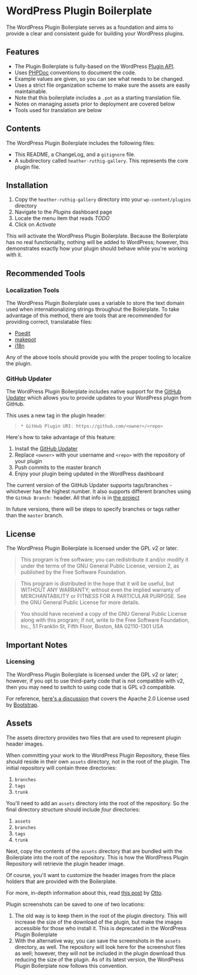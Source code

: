 # WordPress Plugin Boilerplate

The WordPress Plugin Boilerplate serves as a foundation and aims to provide a clear and consistent guide for building your WordPress plugins.

## Features

* The Plugin Boilerplate is fully-based on the WordPress [Plugin API](http://codex.wordpress.org/Plugin_API).
* Uses [PHPDoc](http://en.wikipedia.org/wiki/PHPDoc) conventions to document the code.
* Example values are given, so you can see what needs to be changed.
* Uses a strict file organization scheme to make sure the assets are easily maintainable.
* Note that this boilerplate includes a `.pot` as a starting translation file.
* Notes on managing assets prior to deployment are covered below
* Tools used for translation are below

## Contents

The WordPress Plugin Boilerplate includes the following files:

* This README, a ChangeLog, and a `gitignore` file.
* A subdirectory called `heather-ruthig-gallery`. This represents the core plugin file.

## Installation

1. Copy the `heather-ruthig-gallery` directory into your `wp-content/plugins` directory
2. Navigate to the *Plugins* dashboard page
3. Locate the menu item that reads *TODO*
4. Click on *Activate*

This will activate the WordPress Plugin Boilerplate. Because the Boilerplate has no real functionality, nothing will be added to WordPress; however, this demonstrates exactly how your plugin should behave while you're working with it.

## Recommended Tools

### Localization Tools

The WordPress Plugin Boilerplate uses a variable to store the text domain used when internationalizing strings throughout the Boilerplate. To take advantage of this method,
there are tools that are recommended for providing correct, translatable files:

* [Poedit](http://www.poedit.net/)
* [makepot](http://i18n.svn.wordpress.org/tools/trunk/)
* [i18n](https://github.com/grappler/i18n)

Any of the above tools should provide you with the proper tooling to localize the plugin.

### GitHub Updater

The WordPress Plugin Boilerplate includes native support for the [GitHub Updater](https://github.com/afragen/github-updater) which allows you to provide updates to your WordPress plugin from GitHub.

This uses a new tag in the plugin header:

>  `* GitHub Plugin URI: https://github.com/<owner>/<repo>`

Here's how to take advantage of this feature:

1. Install the [GitHub Updater](https://github.com/afragen/github-updater)
2. Replace `<owner>` with your username and `<repo>` with the repository of your plugin
3. Push commits to the master branch
4. Enjoy your plugin being updated in the WordPress dashboard

The current version of the GitHub Updater supports tags/branches - whichever has the highest number. It also supports different branches using the `GitHub Branch:` header. All that info is in [the project](https://github.com/afragen/github-updater)

In future versions, there will be steps to specify branches or tags rather than the `master` branch.

## License

The WordPress Plugin Boilerplate is licensed under the GPL v2 or later.

> This program is free software; you can redistribute it and/or modify
it under the terms of the GNU General Public License, version 2, as
published by the Free Software Foundation.

> This program is distributed in the hope that it will be useful,
but WITHOUT ANY WARRANTY; without even the implied warranty of
MERCHANTABILITY or FITNESS FOR A PARTICULAR PURPOSE.  See the
GNU General Public License for more details.

> You should have received a copy of the GNU General Public License
along with this program; if not, write to the Free Software
Foundation, Inc., 51 Franklin St, Fifth Floor, Boston, MA  02110-1301  USA

## Important Notes

### Licensing

The WordPress Plugin Boilerplate is licensed under the GPL v2 or later; however, if you opt to use third-party code that is not compatible with v2, then you may need to switch to using code that is GPL v3 compatible.

For reference, [here's a discussion](http://make.wordpress.org/themes/2013/03/04/licensing-note-apache-and-gpl/) that covers the Apache 2.0 License used by [Bootstrap](http://twitter.github.io/bootstrap/).

## Assets

The assets directory provides two files that are used to represent plugin header images.

When committing your work to the WordPress Plugin Repository, these files should reside in their own `assets` directory, not in the root of the plugin. The initial repository will contain three directories:

1. `branches`
2. `tags`
3. `trunk`

You'll need to add an `assets` directory into the root of the repository. So the final directory structure should include *four* directories:

1. `assets`
2. `branches`
3. `tags`
4. `trunk`

Next, copy the contents of the `assets` directory that are bundled with the Boilerplate into the root of the repository. This is how the WordPress Plugin Repository will retrievie the plugin header image.

Of course, you'll want to customize the header images from the place holders that are provided with the Boilerplate.

For more, in-depth information about this, read [this post](http://make.wordpress.org/plugins/2012/09/13/last-december-we-added-header-images-to-the/) by [Otto](https://twitter.com/Otto42).

Plugin screenshots can be saved to one of two locations:

1. The old way is to keep them in the root of the plugin directory. This will increase the size of the download of the plugin, but make the images accessible for those who install it. This is deprecated in the WordPress Plugin Boilerplate
2. With the alternative way, you can save the screenshots in the `assets` directory, as well. The repository will look here for the screenshot files as well; however, they will not be included in the plugin download thus reducing the size of the plugin. As of its latest version, the WordPress Plugin Boilerplate now follows this convention.
